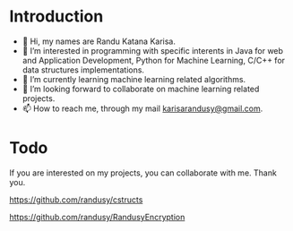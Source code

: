 # Introduction

- 👋 Hi, my names are Randu Katana Karisa.
- 👀 I’m interested in programming with specific interents in Java for web and Application Development, Python for Machine Learning, C/C++ for data structures implementations.
- 🌱 I’m currently learning machine learning related algorithms.
- 💞️ I’m looking forward to collaborate on machine learning related projects.
- 📫 How to reach me, through my mail karisarandusy@gmail.com.

# Todo
If you are interested on my projects, you can collaborate with me. Thank you.

https://github.com/randusy/cstructs

https://github.com/randusy/RandusyEncryption

<!---
randusy/randusy is a ✨ special ✨ repository because its `README.md` (this file) appears on your GitHub profile.
You can click the Preview link to take a look at your changes.
--->
